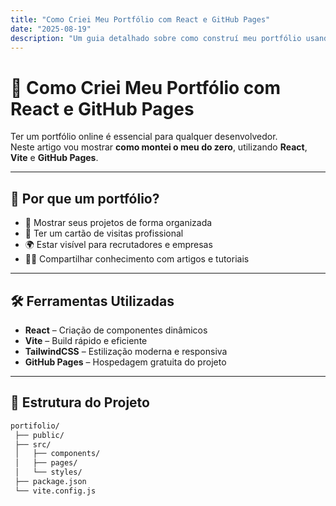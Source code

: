 ```yaml
---
title: "Como Criei Meu Portfólio com React e GitHub Pages"
date: "2025-08-19"
description: "Um guia detalhado sobre como construí meu portfólio usando React, Vite, TailwindCSS e publiquei no GitHub Pages."
---
```


# 🚀 Como Criei Meu Portfólio com React e GitHub Pages

Ter um portfólio online é essencial para qualquer desenvolvedor.  
Neste artigo vou mostrar **como montei o meu do zero**, utilizando **React**, **Vite** e **GitHub Pages**.

---

## 🎯 Por que um portfólio?

- 📌 Mostrar seus projetos de forma organizada  
- 💼 Ter um cartão de visitas profissional  
- 🌍 Estar visível para recrutadores e empresas  
- 🧑‍💻 Compartilhar conhecimento com artigos e tutoriais  

---

## 🛠️ Ferramentas Utilizadas

- **React** – Criação de componentes dinâmicos  
- **Vite** – Build rápido e eficiente  
- **TailwindCSS** – Estilização moderna e responsiva  
- **GitHub Pages** – Hospedagem gratuita do projeto  

---

## 📂 Estrutura do Projeto

```bash
portifolio/
 ├── public/
 ├── src/
 │   ├── components/
 │   ├── pages/
 │   └── styles/
 ├── package.json
 └── vite.config.js

